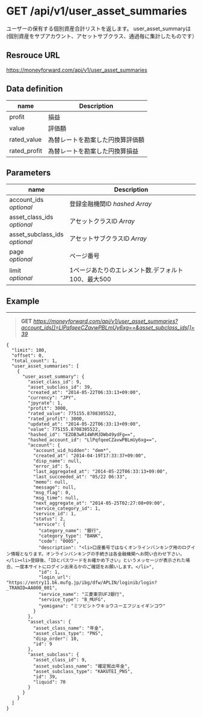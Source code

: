 # GET /api/v1/user_asset_summaries
ユーザーの保有する個別資産合計リストを返します。
user_asset_summaryは(個別資産をサブアカウント、アセットサブクラス、通過毎に集計したものです）

## Resrouce URL
https://moneyforward.com/api/v1/user_asset_summaries

## Data definition

name | Description 
-----------|------------------------
profit | 損益
value | 評価額
rated_value | 為替レートを勘案した円換算評価額
rated_profit | 為替レートを勘案した円換算損益

## Parameters
name | Description 
-----------|------------------------
account_ids <br /> *optional* | 登録金融機関ID *hashed* *Array*
asset_class_ids  <br /> *optional* | アセットクラスID *Array*
asset_subclass_ids  <br /> *optional* | アセットサブクラスID *Array*
page  <br /> *optional* | ページ番号
limit <br /> *optional* | 1ページあたりのエレメント数.デフォルト100、最大500

 
## Example
***
> **GET** *https://moneyforward.com/api/v1/user_asset_summaries?account_ids[]=LlPqfqeeCZavwPBLmUy6xg==&asset_subclass_ids[]=39*

    {
      "limit": 100,
      "offset": 0,
      "total_count": 1,
      "user_asset_summaries": [
        {
          "user_asset_summary": {
            "asset_class_id": 9,
            "asset_subclass_id": 39,
            "created_at": "2014-05-22T06:33:13+09:00",
            "currency": "JPY",
            "jpyrate": 1,
            "profit": 3000,
            "rated_value": 775155.8708305522,
            "rated_profit": 3000,
            "updated_at": "2014-05-22T06:33:13+09:00",
            "value": 775155.8708305522,
            "hashed_id": "EZOB3wR14WhMJDWb49ydFg==",
            "hashed_account_id": "LlPqfqeeCZavwPBLmUy6xg==",
            "account": {
              "account_uid_hidden": "dem*",
              "created_at": "2014-04-19T17:33:37+09:00",
              "disp_name": null,
              "error_id": 5,
              "last_aggregated_at": "2014-05-22T06:33:13+09:00",
              "last_succeeded_at": "05/22 06:33",
              "memo": null,
              "message": null,
              "msg_flag": 0,
              "msg_time": null,
              "next_aggregate_at": "2014-05-25T02:27:08+09:00",
              "service_category_id": 1,
              "service_id": 1,
              "status": 2,
              "service": {
                "category_name": "銀行",
                "category_type": "BANK",
                "code": "0005",
                "description": "<li>口座番号ではなくオンラインバンキング用のログイン情報となります。オンラインバンキングの手続きは各金融機関へお問い合わせ下さい。</li><li>登録後、「IDとパスワードをお確かめ下さい」というメッセージが表示された場合、一度本サイトにログイン出来るかのご確認をお願いします。</li>",
                "id": 1,
                "login_url": "https://entry11.bk.mufg.jp/ibg/dfw/APLIN/loginib/login?_TRANID=AA000_001",
                "service_name": "三菱東京UFJ銀行",
                "service_type": "B_MUFG",
                "yomigana": "ミツビシトウキョウユーエフジェイギンコウ"
              }
            },
            "asset_class": {
              "asset_class_name": "年金",
              "asset_class_type": "PNS",
              "disp_order": 10,
              "id": 9
            },
            "asset_subclass": {
              "asset_class_id": 9,
              "asset_subclass_name": "確定拠出年金",
              "asset_subclass_type": "KAKUTEI_PNS",
              "id": 39,
              "liquid": 70
            }
          }
        }
      ]
    }